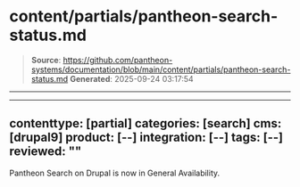 # content/partials/pantheon-search-status.md

> **Source**: https://github.com/pantheon-systems/documentation/blob/main/content/partials/pantheon-search-status.md
> **Generated**: 2025-09-24 03:17:54

---

---
contenttype: [partial]
categories: [search]
cms: [drupal9]
product: [--]
integration: [--]
tags: [--]
reviewed: ""
---

<Alert title="General Availability" type="info" icon="leaf">

Pantheon Search on Drupal is now in General Availability.
  
</Alert>
